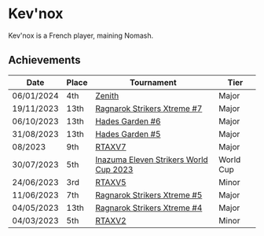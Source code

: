 # Kev'nox

Kev'nox is a French player, maining Nomash.

## Achievements

|Date|Place|Tournament|Tier|
|-|-|-|-|
| 06/01/2024 | 4th | [Zenith](/inapedia/tournaments/misc/zenith.md) | Major |
| 19/11/2023 | 13th | [Ragnarok Strikers Xtreme #7](/inapedia/tournaments/ragna/ragnax7.md) | Major |
| 06/10/2023 | 13th | [Hades Garden #6](/inapedia/tournaments/hg/hg6.md) | Major |
| 31/08/2023 | 13th | [Hades Garden #5](/inapedia/tournaments/hg/hg5.md) | Major |
| 08/2023 | 9th | [RTAXV7](/inapedia/tournaments/rtaxv/rtaxv7.md) | Major |
| 30/07/2023 | 5th | [Inazuma Eleven Strikers World Cup 2023](/inapedia/tournaments/worldcup23.md) | World Cup |
| 24/06/2023 | 3rd | [RTAXV5](/inapedia/tournaments/rtaxv/rtaxv5.md) | Minor |
| 11/06/2023 | 7th | [Ragnarok Strikers Xtreme #5](/inapedia/tournaments/ragna/ragnax5.md) | Major |
| 04/05/2023 | 13th | [Ragnarok Strikers Xtreme #4](/inapedia/tournaments/ragna/ragnax4.md) | Major |
| 04/03/2023 | 5th | [RTAXV2](/inapedia/tournaments/rtaxv/rtaxv2.md) | Minor |
